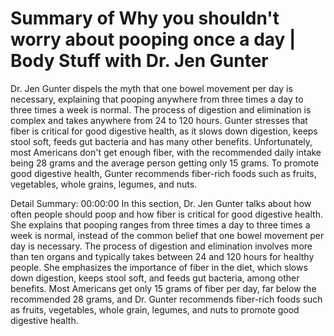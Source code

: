 # Summary of Why you shouldn't worry about pooping once a day | Body Stuff with Dr. Jen Gunter

Dr. Jen Gunter dispels the myth that one bowel movement per day is necessary, explaining that pooping anywhere from three times a day to three times a week is normal. The process of digestion and elimination is complex and takes anywhere from 24 to 120 hours. Gunter stresses that fiber is critical for good digestive health, as it slows down digestion, keeps stool soft, feeds gut bacteria and has many other benefits. Unfortunately, most Americans don't get enough fiber, with the recommended daily intake being 28 grams and the average person getting only 15 grams. To promote good digestive health, Gunter recommends fiber-rich foods such as fruits, vegetables, whole grains, legumes, and nuts.

Detail Summary: 
00:00:00
In this section, Dr. Jen Gunter talks about how often people should poop and how fiber is critical for good digestive health. She explains that pooping ranges from three times a day to three times a week is normal, instead of the common belief that one bowel movement per day is necessary. The process of digestion and elimination involves more than ten organs and typically takes between 24 and 120 hours for healthy people. She emphasizes the importance of fiber in the diet, which slows down digestion, keeps stool soft, and feeds gut bacteria, among other benefits. Most Americans get only 15 grams of fiber per day, far below the recommended 28 grams, and Dr. Gunter recommends fiber-rich foods such as fruits, vegetables, whole grain, legumes, and nuts to promote good digestive health.

